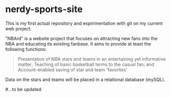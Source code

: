 # nerdy-sports-site
This is my first actual repository and expirimentation with git on my current web project.

"NBArd" is a website project that focuses on attracting new fans into the NBA and educating its existing fanbase. It aims to
provide at least the following functions:

>Presentation of NBA stars and teams in an entertaining yet informative matter;
>Teaching of basic basketball terms to the casual fan; and
>Account-enabled saving of star and team 'favorites'

Data on the stars and teams will be placed in a relational database (mySQL).

#...to be updated